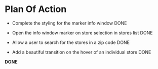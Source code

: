 # Plan Of Action

- Complete the styling for the marker info window DONE

- Open the info window marker on store selection in stores list DONE

- Allow a user to search for the stores in a zip code DONE

- Add a beautiful transition on the hover of an individual store DONE

**DONE**

